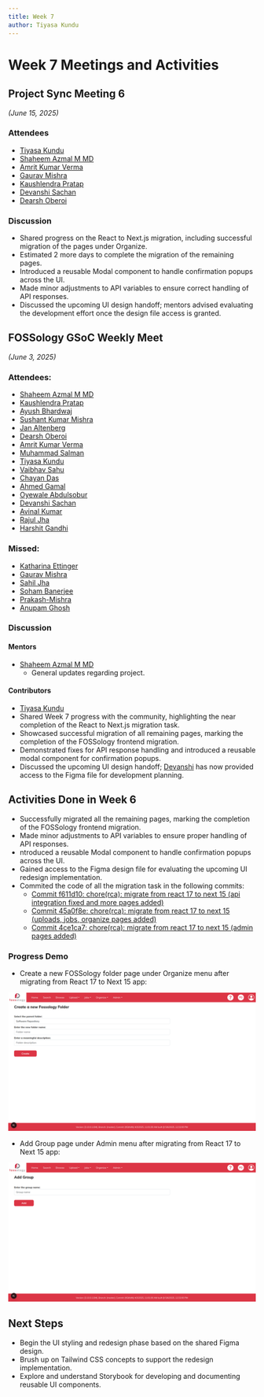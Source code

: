 ```yaml
---
title: Week 7
author: Tiyasa Kundu
---
```

<!--
SPDX-License-Identifier: CC-BY-SA-4.0

SPDX-FileCopyrightText: 2025 Tiyasa Kundu <tiyasakundu20@gmail.com>
-->

# Week 7 Meetings and Activities

## Project Sync Meeting 6

*(June 15, 2025)*

### Attendees

- [Tiyasa Kundu](https://github.com/tiyasakundu)
- [Shaheem Azmal M MD](https://github.com/shaheemazmalmmd)
- [Amrit Kumar Verma](https://github.com/amritkv)
- [Gaurav Mishra](https://github.com/gmishx)
- [Kaushlendra Pratap](https://github.com/Kaushl2208)
- [Devanshi Sachan](https://github.com/devxnshi)
- [Dearsh Oberoi](https://github.com/deo002)

### Discussion

- Shared progress on the React to Next.js migration, including successful migration of the pages under Organize.
- Estimated 2 more days to complete the migration of the remaining pages.
- Introduced a reusable Modal component to handle confirmation popups across the UI.
- Made minor adjustments to API variables to ensure correct handling of API responses.
- Discussed the upcoming UI design handoff; mentors advised evaluating the development effort once the design file access is granted.


## FOSSology GSoC Weekly Meet

*(June 3, 2025)*

### Attendees:

- [Shaheem Azmal M MD](https://github.com/shaheemazmalmmd)
- [Kaushlendra Pratap](https://github.com/Kaushl2208)
- [Ayush Bhardwaj](https://github.com/hastagAB)
- [Sushant Kumar Mishra](https://github.com/its-sushant)
- [Jan Altenberg](https://github.com/JanAltenberg)
- [Dearsh Oberoi](https://github.com/deo002)
- [Amrit Kumar Verma](https://github.com/amritkv)
- [Muhammad Salman](https://github.com/SalmanDeveloperz)
- [Tiyasa Kundu](https://github.com/tiyasakundu)
- [Vaibhav Sahu](https://github.com/Vaibhavsahu2810)
- [Chayan Das](https://github.com/ChayanDass)
- [Ahmed Gamal](https://github.com/Ahmed-Gamal24)
- [Oyewale Abdulsobur](https://github.com/smilingprogrammer)
- [Devanshi Sachan](https://github.com/devxnshi)
- [Avinal Kumar](https://github.com/avinal)
- [Rajul Jha](https://github.com/rajuljha)
- [Harshit Gandhi](https://github.com/harshitg927)

### Missed:

- [Katharina Ettinger](https://github.com/EttingerK)
- [Gaurav Mishra](https://github.com/GMishx)
- [Sahil Jha](https://github.com/sjha2048)
- [Soham Banerjee](https://github.com/soham4abc)
- [Prakash-Mishra](https://github.com/Prakash-Mishra-9ghz)
- [Anupam Ghosh](https://github.com/ag4ums)

### Discussion

#### Mentors

- [Shaheem Azmal M MD](https://github.com/shaheemazmalmmd)
    - General updates regarding project.

#### Contributors

- [Tiyasa Kundu](https://github.com/tiyasakundu)
- Shared Week 7 progress with the community, highlighting the near completion of the React to Next.js migration task.
- Showcased successful migration of all remaining pages, marking the completion of the FOSSology frontend migration.
- Demonstrated fixes for API response handling and introduced a reusable modal component for confirmation popups.
- Discussed the upcoming UI design handoff; [Devanshi](https://github.com/devxnshi) has now provided access to the Figma file for development planning.

## Activities Done in Week 6

- Successfully migrated all the remaining pages, marking the completion of the FOSSology frontend migration.
- Made minor adjustments to API variables to ensure proper handling of API responses.
- ntroduced a reusable Modal component to handle confirmation popups across the UI.
- Gained access to the Figma design file for evaluating the upcoming UI redesign implementation.
- Commited the code of all the migration task in the following commits:
    - [Commit f611d10:  chore(rca): migrate from react 17 to next 15 (api integration fixed and more pages added)](https://github.com/fossology/FOSSologyUI/pull/315/commits/f611d108a76e4bd8636af8f9233ed65a99fd50e8)
    - [Commit 45a0f8e:  chore(rca): migrate from react 17 to next 15 (uploads, jobs, organize pages added)](https://github.com/fossology/FOSSologyUI/pull/315/commits/45a0f8ed1ceff0521cf25be5173d5b650e3251a9)
    - [Commit 4ce1ca7: chore(rca): migrate from react 17 to next 15 (admin pages added)](https://github.com/fossology/FOSSologyUI/pull/315/commits/4ce1ca723ac82e92d843a9919bc58b18af1f34b4)

### Progress Demo

- Create a new FOSSology folder page under Organize menu after migrating from React 17 to Next 15 app:

![alt text](createfolder.png)

- Add Group page under Admin menu after migrating from React 17 to Next 15 app:

![alt text](addgroup.png)

## Next Steps

- Begin the UI styling and redesign phase based on the shared Figma design.
- Brush up on Tailwind CSS concepts to support the redesign implementation.
- Explore and understand Storybook for developing and documenting reusable UI components.